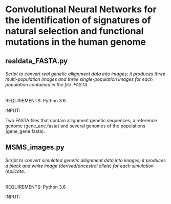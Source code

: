 # Convolutional Neural Networks for the identification of signatures of natural selection and functional mutations in the human genome

## realdata_FASTA.py

###### Script to convert real genetic allignment data into images; it produces three multi-population images and three single-population images for each population contained in the file .FASTA. 

REQUIREMENTS: 
Python 3.6

INPUT:

Two FASTA files that contain allignment genetic sequences; a reference genome (gene\_anc.fasta) and several genomes of the populations (gene\_gene.fasta). 

## MSMS_images.py

###### Script to convert simulated genetic allignment data into images; it produces a black and white image (derived/ancestral allele) for each simulation replicate.

REQUIREMENTS: 
Python 3.6

INPUT:





